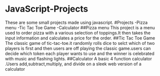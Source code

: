 # JavaScript-Projects
These are some small projects made using javascript.
#Projects
-Pizza menu
-Tic Tac Toe Game
-Calculator
##Pizza menu
This project is a menu used to order pizza with a various selection of toppings.It then takes the
input information and calculates a price for the order.
##Tic Tac Toe Game
The classic game of tic-tac-toe.it randomly rolls dice to selct which of two players is first and then users
are off playing the classic game.users can decide which token each player wants to use and the winner is 
celebrated with music and flashing lights.
##Calculator
A basic 4 function calculator .Users add,subtract,multiply, and divide on a sleek web version of a calculator
